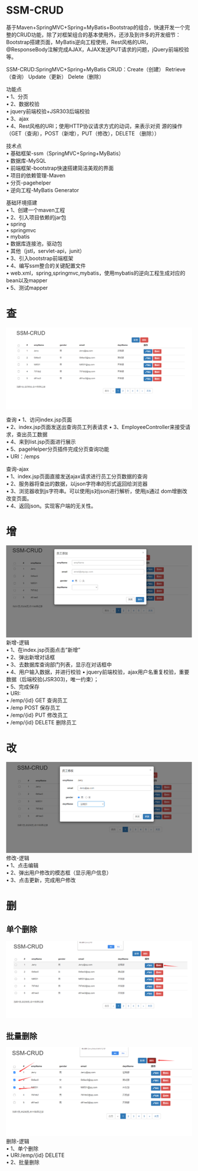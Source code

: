 # SSM-CRUD
  基于Maven+SpringMVC+Spring+MyBatis+Bootstrap的组合，快速开发一个完整的CRUD功能，除了对框架组合的基本使用外，还涉及到许多的开发细节：Bootstrap搭建页面，MyBatis逆向工程使用，Rest风格的URI，@ResponseBody注解完成AJAX，AJAX发送PUT请求的问题，jQuery前端校验等。

SSM-CRUD:SpringMVC+Spring+MyBatis CRUD：Create（创建） Retrieve（查询） Update（更新） Delete（删除）  

功能点  
• 1、分页  
• 2、数据校验  
• jquery前端校验+JSR303后端校验  
• 3、ajax  
• 4、Rest风格的URI；使用HTTP协议请求方式的动词，来表示对资 源的操作（GET（查询），POST（新增），PUT（修改），DELETE （删除））  


技术点  
• 基础框架-ssm（SpringMVC+Spring+MyBatis）  
• 数据库-MySQL  
• 前端框架-bootstrap快速搭建简洁美观的界面  
• 项目的依赖管理-Maven  
• 分页-pagehelper  
• 逆向工程-MyBatis Generator  


基础环境搭建  
• 1、创建一个maven工程  
• 2、引入项目依赖的jar包  
• spring  
• springmvc  
• mybatis  
• 数据库连接池，驱动包  
• 其他（jstl，servlet-api，junit）  
• 3、引入bootstrap前端框架  
• 4、编写ssm整合的关键配置文件  
• web.xml，spring,springmvc,mybatis，使用mybatis的逆向工程生成对应的bean以及mapper  
• 5、测试mapper  


# 查
![image](https://github.com/hellozhuzhuye/SSM-CRUD/blob/master/images/1.png)

查询
• 1、访问index.jsp页面  
• 2、index.jsp页面发送出查询员工列表请求 
• 3、EmployeeController来接受请求，查出员工数据  
• 4、来到list.jsp页面进行展示  
• 5、pageHelper分页插件完成分页查询功能  
• URI：/emps  

查询-ajax  
• 1、index.jsp页面直接发送ajax请求进行员工分页数据的查询  
• 2、服务器将查出的数据，以json字符串的形式返回给浏览器  
• 3、浏览器收到js字符串。可以使用js对json进行解析，使用js通过 dom增删改改变页面。  
• 4、返回json。实现客户端的无关性。 


# 增
![image](https://github.com/hellozhuzhuye/SSM-CRUD/blob/master/images/2.png)
新增-逻辑  
• 1、在index.jsp页面点击”新增”   
• 2、弹出新增对话框  
• 3、去数据库查询部门列表，显示在对话框中  
• 4、用户输入数据，并进行校验 • jquery前端校验，ajax用户名重复校验，重要数据（后端校验(JSR303)，唯一约束）；  
• 5、完成保存  
• URI:   
• /emp/{id} GET 查询员工   
• /emp  POST 保存员工   
• /emp/{id}  PUT  修改员工   
• /emp/{id}  DELETE 删除员工  

# 改
![image](https://github.com/hellozhuzhuye/SSM-CRUD/blob/master/images/3.png)
修改-逻辑   
• 1、点击编辑   
• 2、弹出用户修改的模态框（显示用户信息）   
• 3、点击更新，完成用户修改  

# 删

## 单个删除
![image](https://github.com/hellozhuzhuye/SSM-CRUD/blob/master/images/5.png)
## 批量删除
![image](https://github.com/hellozhuzhuye/SSM-CRUD/blob/master/images/4.png)
删除-逻辑  
• 1、单个删除   
• URI:/emp/{id}  DELETE   
• 2、批量删除  
